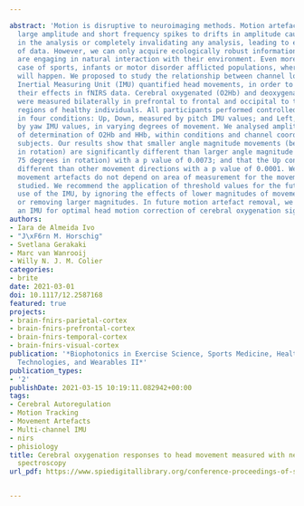 ---
abstract: 'Motion is disruptive to neuroimaging methods. Motion artefacts range from
  large amplitude and short frequency spikes to drifts in amplitude causing cofounds
  in the analysis or completely invalidating any analysis, leading to epoch exclusion
  of data. However, we can only acquire ecologically robust information if subjects
  are engaging in natural interaction with their environment. Even more so in the
  case of sports, infants or motor disorder afflicted populations, where movement
  will happen. We proposed to study the relationship between channel location and
  Inertial Measuring Unit (IMU) quantified head movements, in order to better understand
  their effects in fNIRS data. Cerebral oxygenated (O2Hb) and deoxygenated (HHb) haemoglobin
  were measured bilaterally in prefrontal to frontal and occipital to temporo-parietal
  regions of healthy individuals. All participants performed controlled head movements
  in four conditions: Up, Down, measured by pitch IMU values; and Left, Right, measured
  by yaw IMU values, in varying degrees of movement. We analysed amplitude and coefficient
  of determination of O2Hb and HHb, within conditions and channel coordinates across
  subjects. Our results show that smaller angle magnitude movements (bellow 60 degrees
  in rotation) are significantly different than larger angle magnitude movements (above
  75 degrees in rotation) with a p value of 0.0073; and that the Up condition is significantly
  different than other movement directions with a p value of 0.0001. We conclude that
  movement artefacts do not depend on area of measurement for the movement conditions
  studied. We recommend the application of threshold values for the future with the
  use of the IMU, by ignoring the effects of lower magnitudes of movement, while correcting
  or removing larger magnitudes. In future motion artefact removal, we recommend using
  an IMU for optimal head motion correction of cerebral oxygenation signals'
authors:
- Iara de Almeida Ivo
- "J\xF6rn M. Horschig"
- Svetlana Gerakaki
- Marc van Wanrooij
- Willy N. J. M. Colier
categories:
- brite
date: 2021-03-01
doi: 10.1117/12.2587168
featured: true
projects:
- brain-fnirs-parietal-cortex
- brain-fnirs-prefrontal-cortex
- brain-fnirs-temporal-cortex
- brain-fnirs-visual-cortex
publication: '*Biophotonics in Exercise Science, Sports Medicine, Health Monitoring
  Technologies, and Wearables II*'
publication_types:
- '2'
publishDate: 2021-03-15 10:19:11.082942+00:00
tags:
- Cerebral Autoregulation
- Motion Tracking
- Movement Artefacts
- Multi-channel IMU
- nirs
- phisiology
title: Cerebral oxygenation responses to head movement measured with near-infrared
  spectroscopy
url_pdf: https://www.spiedigitallibrary.org/conference-proceedings-of-spie/11638/2587168/Cerebral-oxygenation-responses-to-head-movement-measured-with-near-infrared/10.1117/12.2587168.full

---
